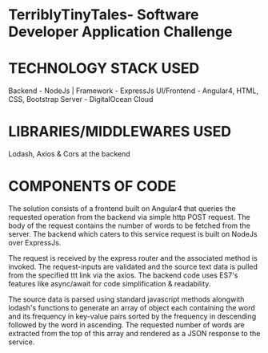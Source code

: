 # TerriblyTinyTales- Software Developer Application Challenge

# TECHNOLOGY STACK USED
Backend - NodeJs | Framework - ExpressJs
UI/Frontend - Angular4, HTML, CSS, Bootstrap
Server - DigitalOcean Cloud

# LIBRARIES/MIDDLEWARES USED
Lodash, Axios & Cors at the backend

# COMPONENTS OF CODE
The solution consists of a frontend built on Angular4 that queries the requested operation from the backend via simple http POST request. The body of the request contains the number of words to be fetched from the server. The backend which caters to this service request is built on NodeJs over ExpressJs.

The request is received by the express router and the associated method is invoked. The request-inputs are validated and the source text data is pulled from the specified ttt link via the axios. The backend code uses ES7's features like async/await for code simplification & readability.

The source data is parsed using standard javascript methods alongwith lodash's functions to generate an array of object each containing the word and its frequency in key-value pairs sorted by the frequency in descending followed by the word in ascending. The requested number of words are extracted from the top of this array and rendered as a JSON response to the service.
